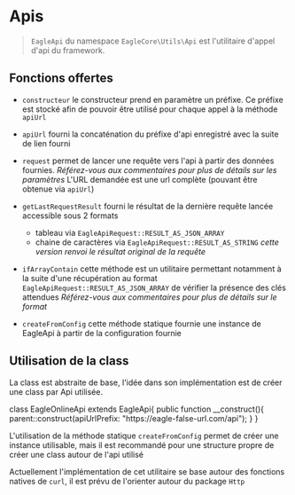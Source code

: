 # Apis

> <code>EagleApi</code> du namespace <code>EagleCore\Utils\Api</code> est l'utilitaire d'appel d'api du framework. 

## Fonctions offertes

- <code>constructeur</code> le constructeur prend en paramètre un préfixe. Ce préfixe est stocké afin de pouvoir être utilisé pour chaque appel à la méthode <code>apiUrl</code>
- <code>apiUrl</code> fourni la concaténation du préfixe d'api enregistré avec la suite de lien fourni
- <code>request</code> permet de lancer une requête vers l'api à partir des données fournies. *Référez-vous aux commentaires pour plus de détails sur les paramètres*
    <warning>L'URL demandée est une url complète (pouvant être obtenue via <code>apiUrl</code>)</warning>
- <code>getLastRequestResult</code> fourni le résultat de la dernière requête lancée accessible sous 2 formats
    - tableau via <code>EagleApiRequest::RESULT_AS_JSON_ARRAY</code>
    - chaine de caractères via <code>EagleApiRequest::RESULT_AS_STRING</code> *cette version renvoi le résultat original de la requête*

- <code>ifArrayContain</code> cette méthode est un utilitaire permettant notamment à la suite d'une récupération au format <code>EagleApiRequest::RESULT_AS_JSON_ARRAY</code> de vérifier la présence des clés attendues *Référez-vous aux commentaires pour plus de détails sur le format*

- <code>createFromConfig</code> cette méthode statique fournie une instance de EagleApi à partir de la configuration fournie

## Utilisation de la class

La class est abstraite de base, l'idée dans son implémentation est de créer une class par Api utilisée.

<code-block lang="php">
class EagleOnlineApi extends EagleApi{
    public function __construct(){
        parent::construct(apiUrlPrefix: "https://eagle-false-url.com/api");
    }
}
</code-block>

<warning>L'utilisation de la méthode statique <code>createFromConfig</code> permet de créer une instance utilisable, mais il est recommandé pour une structure propre de créer une class autour de l'api utilisé</warning>

<note>Actuellement l'implémentation de cet utilitaire se base autour des fonctions natives de <code>curl</code>, il est prévu de l'orienter autour du package <code>Http</code></note>